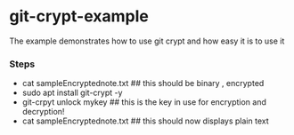 # git-crypt-example
The example demonstrates how to use git crypt and how easy it is to use it 
### Steps
* cat sampleEncryptednote.txt ## this should be binary , encrypted
* sudo apt install git-crypt -y
* git-crpyt unlock mykey ## this is the key in use for encryption and decryption!
* cat sampleEncryptednote.txt ## this should now displays plain text
